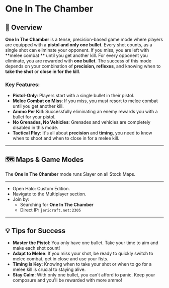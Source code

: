 # One In The Chamber

## 📝 Overview

**One In The Chamber** is a tense, precision-based game mode where players are equipped with a **pistol and only one
bullet**. Every shot counts, as a single shot can eliminate your opponent. If you miss, you are left with **melee combat
** until you get another kill. For every opponent you eliminate, you are rewarded with **one bullet**. The success of
this mode depends on your combination of **precision, reflexes**, and knowing when to **take the shot** or **close in
for the kill**.

### Key Features:

- **Pistol-Only**: Players start with a single bullet in their pistol.
- **Melee Combat on Miss**: If you miss, you must resort to melee combat until you get another kill.
- **Ammo Per Kill**: Successfully eliminating an enemy rewards you with a bullet for your pistol.
- **No Grenades, No Vehicles**: Grenades and vehicles are completely disabled in this mode.
- **Tactical Play**: It's all about **precision** and **timing**, you need to know when to shoot and when to close in for
  a melee kill.

---

## 🗺️ Maps & Game Modes

The **One In The Chamber** mode runs Slayer on all Stock Maps.

---

* Open Halo: Custom Edition.
* Navigate to the Multiplayer section.
* Join by:
    * Searching for **One In The Chamber**
    * Direct IP: `jericraft.net:2305`

---

## 💡 Tips for Success

- **Master the Pistol**: You only have one bullet. Take your time to aim and make each shot count!
- **Adapt to Melee**: If you miss your shot, be ready to quickly switch to melee combat, get in close and use your fists.
- **Timing is Key**: Knowing when to take your shot or when to go for a melee kill is crucial to staying alive.
- **Stay Calm**: With only one bullet, you can't afford to panic. Keep your composure and you'll be rewarded with more
  ammo!
